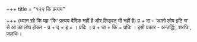+++
title = "१२२ कि प्रत्यय"

+++
(ध्यान रहे कि यह 'कि' प्रत्यय वैदिक नहीं है और लिड्वत् भी नहीं है)
प्र + दा - 'आतो लोप इटि च' से आ का लोप होकर - प्र + द् + इ = । प्रदिः । प्र + धा + कि = प्रधिः । इसी प्रकार - अन्तर्द्धि:, शरधि:, जलधिः।